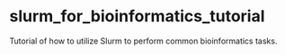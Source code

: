 # slurm_for_bioinformatics_tutorial
Tutorial of how to utilize Slurm to perform common bioinformatics tasks.
